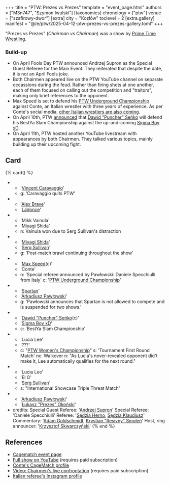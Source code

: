 +++
title = "PTW: Prezes vs Prezes"
template = "event_page.html"
authors = ["M3n747", "Szymon Iwulski"]
[taxonomies]
chronology = ["ptw"]
venue = ["szafirowy-dwor"]
[extra]
city = "Kozłów"
toclevel = 2
[extra.gallery]
manifest = "@/e/ptw/2025-04-12-ptw-prezes-vs-prezes-gallery.toml"
+++

"Prezes vs Prezes" (_Chairman vs Chairman_) was a show by [Prime Time Wrestling](@/o/ptw.md).

### Build-up

* On April Fools Day PTW announced Andrzej Supron as the Special Guest Referee for the Main Event. They reiterated that despite the date, it is not an April Fools joke.
* Both Chairmen appeared live on the PTW YouTube channel on separate occassions during the feud. Rather than firing shots at one another, each of them focused on calling out the competition and "traitors", making only brief references to the opponent.
* Max Speed is set to defend his [PTW Underground Championship](@/c/ptw-underground-championship.md) against Conte, an Italian wrestler with three years of experience. As per Conte's social media, [other Italian wrestlers are also coming][more_italians_incoming].
* On April 10th, PTW [announced][bestia-pas] that [Dawid "Puncher" Seńko](@/w/puncher.md) will defend his BestYa Slam Championship against the up-and-coming [Sigma Boy xD](@/w/sigma-boy.md).
* On April 11th, PTW hosted another YouTube livestream with appearances by both Chairmen. They talked various topics, mainly building up their upcoming fight.

## Card

{% card() %}
- - '[Vincent Caravaggio](@/w/vincent-caravaggio.md)'
  - g: 'Caravaggio quits PTW'
- - '[Alex Brave](@/w/alex-brave.md)'
  - '[LaVonce](@/w/lavonce.md)'
- - 'Mikk Vainula'
  - '[Miyagi Shida](@/w/miyagi-shida.md)'
  - n: Vainula won due to Serg Sullivan's distraction
- - '[Miyagi Shida](@/w/miyagi-shida.md)'
  - '[Serg Sullivan](@/w/serg-sullivan.md)'
  - g: 'Post-match brawl continuing throughout the show'
- - '[Max Speed](@/w/max-speed.md)(c)'
  - 'Conte'
  - n: 'Special referee announced by Pawłowski: Daniele Specchiulli from Italy'
    c: '[PTW Underground Championship](@/c/ptw-underground-championship.md)'
- - '[Spartan](@/w/spartan.md)'
  - '[Arkadiusz Pawłowski](@/w/pan-pawlowski.md)'
  - g: 'Pawłowski announces that Spartan is not allowed to compete and is suspended for two shows.'
- - '[Dawid "Puncher" Seńko](@/w/puncher.md)(c)'
  - '[Sigma Boy xD](@/w/sigma-boy.md)'
  - c: 'BestYa Slam Championship'
- - 'Lucia Lee'
  - '???'
  - c: "[PTW Women's Championship](@/c/ptw-womens-championship.md)"
    s: 'Tournament First Round Match'
    nc: Walkover
    n: "As Lucia's never-revealed opponent did't make it, Lee automatically qualifies for the next round."
- - 'Lucia Lee'
  - 'El G'
  - '[Serg Sullivan](@/w/serg-sullivan.md)'
  - s: "International Showcase Triple Threat Match"
- - '[Arkadiusz Pawłowski](@/w/pan-pawlowski.md)'
  - '[Łukasz "Prezes" Okoński](@/w/lukasz-okonski.md)'
- credits:
    Special Guest Referee: '[Andrzej Supron](@/w/andrzej-supron.md)'
    Special Referee: 'Daniele Specchiulli'
    Referee: '[Sędzia Herno](@/w/sedzia-herno.md), [Sędzia Klaudiusz](@/w/sedzia-klaudiusz.md)'
    Commentary: '[Adam Goldschmidt](@/w/adam-goldschmidt.md), [Krystian "Resivny" Smoleń](@/w/resivny.md)'
    Host, ring announcer: '[Krzysztof Skwarczyński](@/w/krzysztof-skwarczynski.md)'
{% end %}

## References

* [Cagematch event page](https://www.cagematch.net/?id=1&nr=421930)
* [Full show on YouTube](https://www.youtube.com/watch?v=ClI5xGRxnhg&t=8567s) (requires paid subscription)
* [Conte's CageMatch profile](https://www.cagematch.net/?id=2&nr=31103&page=20)
* [Video: Chairmen's live confrontation](https://www.youtube.com/watch?v=Mm8MzWkLXxo&ab_channel=PTW-PrimeTimeWrestling) (requires paid subscription)
* [Italian referee's Instagram profile](https://www.instagram.com/refspeck/)

[more_italians_incoming]: https://www.instagram.com/conte_mcstevenson/
[bestia-pas]: https://www.facebook.com/PrimeTimeWrestlingPL/posts/pfbid0cdaa3Du3xhaYq5K4RrE6tCWUsoE8N4jXBWkQ7nqWauET3VXtLLB5pUa7s68YM8j9l
